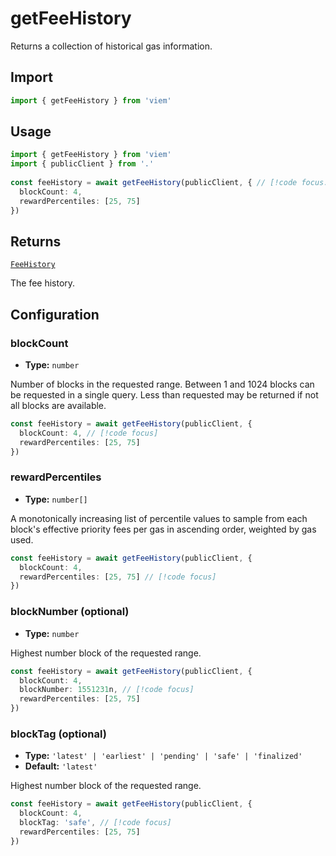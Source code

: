# getFeeHistory

Returns a collection of historical gas information.

## Import

```ts
import { getFeeHistory } from 'viem'
```

## Usage

```ts
import { getFeeHistory } from 'viem'
import { publicClient } from '.'
 
const feeHistory = await getFeeHistory(publicClient, { // [!code focus:4]
  blockCount: 4,
  rewardPercentiles: [25, 75]
})
```

## Returns

[`FeeHistory`](/docs/glossary/types#TODO)

The fee history.

## Configuration

### blockCount

- **Type:** `number`

Number of blocks in the requested range. Between 1 and 1024 blocks can be requested in a single query. Less than requested may be returned if not all blocks are available.

```ts
const feeHistory = await getFeeHistory(publicClient, {
  blockCount: 4, // [!code focus]
  rewardPercentiles: [25, 75]
})
```

### rewardPercentiles

- **Type:** `number[]`

A monotonically increasing list of percentile values to sample from each block's effective priority fees per gas in ascending order, weighted by gas used.

```ts
const feeHistory = await getFeeHistory(publicClient, {
  blockCount: 4,
  rewardPercentiles: [25, 75] // [!code focus]
})
```

### blockNumber (optional)

- **Type:** `number`

Highest number block of the requested range.

```ts
const feeHistory = await getFeeHistory(publicClient, {
  blockCount: 4,
  blockNumber: 1551231n, // [!code focus]
  rewardPercentiles: [25, 75]
})
```

### blockTag (optional)

- **Type:** `'latest' | 'earliest' | 'pending' | 'safe' | 'finalized'`
- **Default:** `'latest'`

Highest number block of the requested range.

```ts
const feeHistory = await getFeeHistory(publicClient, {
  blockCount: 4,
  blockTag: 'safe', // [!code focus]
  rewardPercentiles: [25, 75]
})
```